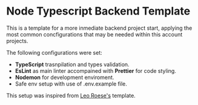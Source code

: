 # Node Typescript Backend Template

This is a template for a more inmediate backend project start, applying the most common concfigurations that may be needed within this account projects.

The following configurations were set:

- **TypeScript** trasnpilation and types validation.
- **EsLint** as main linter accompained with **Prettier** for code styling.
- **Nodemon** for development enviroment.
- Safe env setup with use of .env.example file.

This setup was inspired from [Leo Roese's](https://youtu.be/BKz7rnbQyK4) template.
